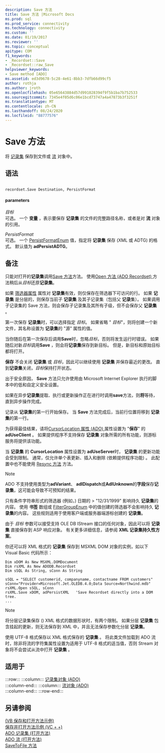 ```yaml
---
description: Save 方法
title: Save 方法 |Microsoft Docs
ms.prod: sql
ms.prod_service: connectivity
ms.technology: connectivity
ms.custom: ''
ms.date: 01/19/2017
ms.reviewer: ''
ms.topic: conceptual
apitype: COM
f1_keywords:
- _Recordset::Save
- _Recordset::raw_Save
helpviewer_keywords:
- Save method [ADO]
ms.assetid: ed3d9678-5c28-4e61-8bb3-7dfb66d99cf5
author: rothja
ms.author: jroth
ms.openlocfilehash: 05e65643884d57d991028394f9f5b1ba7b752533
ms.sourcegitcommit: 7345e4f05d6c06e1bcd73747a4a47873b3f3251f
ms.translationtype: MT
ms.contentlocale: zh-CN
ms.lasthandoff: 08/24/2020
ms.locfileid: "88777576"
---
```

# <a name="save-method"></a>Save 方法
将 [记录集](./recordset-object-ado.md) 保存到文件或 [流](./stream-object-ado.md) 对象中。  
  
## <a name="syntax"></a>语法  
  
```  
  
recordset.Save Destination, PersistFormat  
```  
  
#### <a name="parameters"></a>parameters  
 *目标*  
 可选。 一个 **变量** ，表示要保存 **记录集** 的文件的完整路径名称，或者是对 **流** 对象的引用。  
  
 *PersistFormat*  
 可选。 一个 [PersistFormatEnum](./persistformatenum.md) 值，指定将 **记录集** 保存 (XML 或 ADTG) 的格式。 默认值为 **adPersistADTG**。  
  
## <a name="remarks"></a>备注  
 只能对打开的**记录集**调用[Save 方法]()方法。 使用[Open 方法 (ADO Recordset) ](./open-method-ado-recordset.md)方法稍后从*目标*还原**记录集**。  
  
 如果 [筛选器属性](./filter-property.md) 属性对 **记录集**有效，则仅保存在筛选器下可访问的行。 如果 **记录集** 是分层的，则保存当前子 **记录集** 及其子记录集（包括父 **记录**集）。 如果调用子记录集的 Save 方法，则会保存子记录集及其所有子级，但不会保存父 **记录集** 。  
  
 第一次保存 **记录集**时，可以选择指定 *目标*。 如果省略 " *目标*"，则将创建一个新文件，其名称设置为 **记录集**的 "源" 属性的值。  
  
 当你随后在第一次保存后调用**Save**时，忽略*目标*，否则将发生运行时错误。 如果随后对新*目标*调用**Save** ，则会将**记录集**保存到新目标。 但是，新目标和原始目标都将打开。  
  
 **保存** 不会关闭 **记录集** 或 *目标*，因此可以继续使用 **记录集** 并保存最近的更改。 直到**记录集**关闭，*目标*保持打开状态。  
  
 出于安全原因， **Save** 方法只允许使用由 Microsoft Internet Explorer 执行的脚本中的低和自定义安全设置。  
  
 如果在异步**记录集**提取、执行或更新操作正在进行时调用**save**方法，则**将**等待，直到异步操作完成。  
  
 记录从 **记录集**的第一行开始保存。 当 **Save** 方法完成后，当前行位置将移到 **记录集**的第一行。  
  
 为获得最佳结果，请将[CursorLocation 属性 (ADO) ](./cursorlocation-property-ado.md)属性设置为 "**保存**" 的**adUseClient** 。 如果提供程序不支持保存 **记录集** 对象所需的所有功能，则游标服务将提供该功能。  
  
 当 **记录集** 的 **CursorLocation** 属性设置为 **adUseServer**时， **记录集** 的更新功能会受到限制。 通常，仅允许单个表更新、插入和删除 (依赖提供程序功能) 。 此配置中也不能使用 [Resync 方法](./resync-method.md) 方法。  
  
> [!NOTE]
>  ADO 不支持使用类型为**adVariant**、 **adIDispatch**或**AdIUnknown**的**字段**保存**记录集**，这可能会导致不可预知的结果。  
  
 只有条件字符串形式的筛选器 (例如，) 日期的 > "12/31/1999" 影响持久 **记录集**的内容。 使用 **书签** 数组或 [FilterGroupEnum](./filtergroupenum.md) 中的值创建的筛选器不会影响持久 **记录集**的内容。 这些规则适用于使用客户端或服务器端游标创建的 **记录集**。  
  
 由于 *目标* 参数可以接受支持 OLE DB IStream 接口的任何对象，因此可以将 **记录集** 直接保存到 ASP 响应对象。 有关更多详细信息，请参阅 **XML 记录集持久性方案**。  
  
 你还可以将 XML 格式的 **记录集** 保存到 MSXML DOM 对象的实例，如以下 Visual Basic 代码所示：  
  
```  
Dim xDOM As New MSXML.DOMDocument  
Dim rsXML As New ADODB.Recordset  
Dim sSQL As String, sConn As String  
  
sSQL = "SELECT customerid, companyname, contactname FROM customers"  
sConn="Provider=Microsoft.Jet.OLEDB.4.0;Data Source=Northwind.mdb"  
rsXML.Open sSQL, sConn  
rsXML.Save xDOM, adPersistXML   'Save Recordset directly into a DOM tree.  
...  
```  
  
> [!NOTE]
>  将分层记录集保存 () XML 格式的数据形状时，有两个限制。 如果分层 **记录集** 包含挂起的更新，则无法保存到 XML 中，并且无法保存参数化分层 **记录集**。  
  
 使用 UTF-8 格式保存以 XML 格式保存的 **记录集** 。 将此类文件加载到 ADO 流时，除非将流的字符集属性设置为适用于 UTF-8 格式的适当值，否则 Stream 对象将不会尝试从流中打开 **记录集** 。  
  
## <a name="applies-to"></a>适用于  

:::row:::
    :::column:::
        [记录集对象 (ADO)](./recordset-object-ado.md)  
    :::column-end:::
    :::column:::
        [流对象 (ADO)](./stream-object-ado.md)  
    :::column-end:::
:::row-end:::

## <a name="see-also"></a>另请参阅  
 [ (VB 保存和打开方法示例) ](./save-and-open-methods-example-vb.md)   
 [保存并打开方法示例 (VC + +) ](./save-and-open-methods-example-vc.md)   
 [ADO 记录集 (打开方法) ](./open-method-ado-recordset.md)   
 [ADO 流 (打开方法) ](./open-method-ado-stream.md)   
 [SaveToFile 方法](./savetofile-method.md)